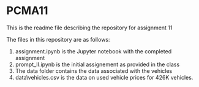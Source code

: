 # PCMA11
This is the readme file describing the repository for assignment 11

The files in this repository are as follows:

1. assignment.ipynb is the Jupyter notebook with the completed assignment
2. prompt_II.ipynb is the initial assignement as provided in the class
3. The data folder contains the data associated with the vehicles
4. data\vehicles.csv is the data on used vehicle prices for 426K vehicles.
